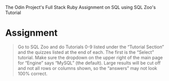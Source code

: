 The Odin Project's Full Stack Ruby Assignment on SQL using SQL Zoo's Tutorial

# Assignment

>Go to SQL Zoo and do Tutorials 0-9 listed under the “Tutorial Section” and the quizzes listed at the end of each. The first is the “Select” tutorial. Make sure the dropdown on the upper right of the main page for “Engine” says “MySQL” (the default). Large results will be cut off and not all rows or columns shown, so the “answers” may not look 100% correct.
